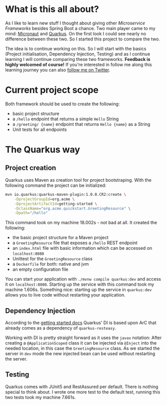 # What is this all about?

As I like to learn new stuff I thought about giving other _Microservice Frameworks_ besides Spring Boot a chance. Two main player came to my mind: [Micronaut](https://www.micronaut.io) and [Quarkus](https://www.quarkus.io). On the first look I could see nearly no difference between these two. So I started this project to compare the two.

The idea is to continue working on this. So I will start with the basics (Project initialisation, Dependency Injection, Testing) and as I continue learning I will continue comparing these two frameworks. **Feedback is highly welcomed of course!** If you're interested in follow me along this learning journey you can also [follow me on Twitter](https://www.twitter.com/coding_max).

# Current project scope

Both framework should be used to create the following:

- basic project structure
- a `/hello` endpoint that returns a simple `Hello` String
- a `/greeting/ {name}` endpoint that returns `Hello {name}` as a String
- Unit tests for all endpoints

# The Quarkus way

## Project creation

Quarkus uses Maven as creation tool for project bootstraping. With the following command the project can be initialized:

```bash
mvn io.quarkus:quarkus-maven-plugin:1.0.0.CR2:create \
    -DprojectGroupId=org.acme \
    -DprojectArtifactId=getting-started \
    -DclassName="org.acme.quickstart.GreetingResource" \
    -Dpath="/hello"
```

This command took on my machine 18.002s - not bad at all. It created the following:

- the basic project structure for a Maven project
- a `GreetingResource` file that exposes a `/hello` REST endpoint
- an `index.html` file with basic information which can be accessed on `localhost:8080`
- Unittest for the `GreetingResource` class
- a `Dockerfile` for both: native and jvm
- an empty configuration file

You can start your application with `./mvnw compile quarkus:dev` and access it on `localhost:8080`. Starting up the service with this command took my machine 1.606s. Something nice: starting up the service in `quarkus:dev` allows you to live code without restarting your application.

## Dependency Injection

According to the [getting started docs](https://quarkus.io/guides/getting-started#using-injection) Quarkus' DI is based upon ArC that already comes as a dependency of `quarkus-resteasy`.

Working with DI is pretty straight forward as it uses the `javax` notation: After creating a `@ApplicationScoped` class it can be injected via `@Inject` into the needed location, in this case the `GreetingResource` class. As we started the server in `dev` mode the new injected bean can be used without restarting the server.

## Testing

Quarkus comes with JUnit5 and RestAssured per default. There is nothing special to think about. I wrote one more test to the default test, running this two tests took my machine 7.661s.
